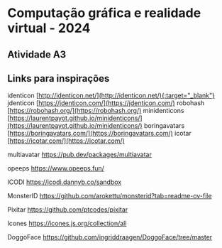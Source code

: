 # Computação gráfica e realidade virtual - 2024

## Atividade A3

## Links para inspirações

identicon [http://identicon.net/](http://identicon.net/){:target="_blank"}
jdenticon [https://jdenticon.com/](https://jdenticon.com/)
robohash [https://robohash.org/](https://robohash.org/)
minidenticons [https://laurentpayot.github.io/minidenticons/](https://laurentpayot.github.io/minidenticons/)
boringavatars [https://boringavatars.com/](https://boringavatars.com/)
icotar [https://icotar.com/](https://icotar.com/)


multiavatar
https://pub.dev/packages/multiavatar

opeeps
https://www.opeeps.fun/

ICODI
https://icodi.dannyb.co/sandbox

MonsterID
https://github.com/arokettu/monsterid?tab=readme-ov-file

Pixitar
https://github.com/ptcodes/pixitar

Icones
https://icones.js.org/collection/all

DoggoFace
https://github.com/ingriddraagen/DoggoFace/tree/master
